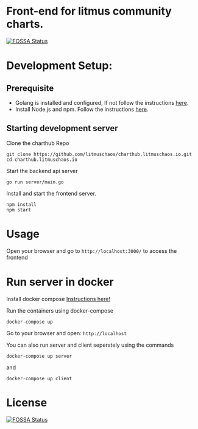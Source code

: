 # Front-end for litmus community charts.

[![FOSSA Status](https://app.fossa.com/api/projects/git%2Bgithub.com%2Flitmuschaos%2Fcharthub.litmuschaos.io.svg?type=shield)](https://app.fossa.com/projects/git%2Bgithub.com%2Flitmuschaos%2Fcharthub.litmuschaos.io?ref=badge_shield)

# Development Setup:

## Prerequisite
 - Golang is installed and configured, If not follow the instructions [here](https://golang.org/doc/install).
- Install Node.js and npm. Follow the instructions [here](https://nodejs.org/en/download/current/).

## Starting development server

Clone the charthub Repo
```
git clone https://github.com/litmuschaos/charthub.litmuschaos.io.git
cd charthub.litmuschaos.io
```
Start the backend api server

```
go run server/main.go
```

Install and start the frontend server.
```
npm install
npm start
```

# Usage
Open your browser and go to `http://localhost:3000/` to access the frontend

# Run server in docker

Install docker compose [Instructions here!](https://docs.docker.com/compose/install/)

Run the containers using docker-compose

```docker-compose up```

Go to your browser and open: `http://localhost`

You can also run server and client seperately using the commands

```docker-compose up server```

and

```docker-compose up client```

# License

[![FOSSA Status](https://app.fossa.com/api/projects/git%2Bgithub.com%2Flitmuschaos%2Fcharthub.litmuschaos.io.svg?type=large)](https://app.fossa.com/projects/git%2Bgithub.com%2Flitmuschaos%2Fcharthub.litmuschaos.io?ref=badge_large)